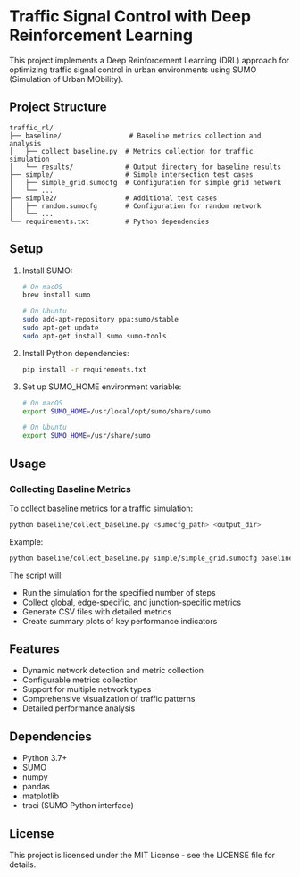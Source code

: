 # Traffic Signal Control with Deep Reinforcement Learning

This project implements a Deep Reinforcement Learning (DRL) approach for optimizing traffic signal control in urban environments using SUMO (Simulation of Urban MObility).

## Project Structure

```
traffic_rl/
├── baseline/                 # Baseline metrics collection and analysis
│   ├── collect_baseline.py  # Metrics collection for traffic simulation
│   └── results/             # Output directory for baseline results
├── simple/                  # Simple intersection test cases
│   ├── simple_grid.sumocfg  # Configuration for simple grid network
│   └── ...
├── simple2/                 # Additional test cases
│   ├── random.sumocfg       # Configuration for random network
│   └── ...
└── requirements.txt         # Python dependencies
```

## Setup

1. Install SUMO:
   ```bash
   # On macOS
   brew install sumo
   
   # On Ubuntu
   sudo add-apt-repository ppa:sumo/stable
   sudo apt-get update
   sudo apt-get install sumo sumo-tools
   ```

2. Install Python dependencies:
   ```bash
   pip install -r requirements.txt
   ```

3. Set up SUMO_HOME environment variable:
   ```bash
   # On macOS
   export SUMO_HOME=/usr/local/opt/sumo/share/sumo
   
   # On Ubuntu
   export SUMO_HOME=/usr/share/sumo
   ```

## Usage

### Collecting Baseline Metrics

To collect baseline metrics for a traffic simulation:

```bash
python baseline/collect_baseline.py <sumocfg_path> <output_dir>
```

Example:
```bash
python baseline/collect_baseline.py simple/simple_grid.sumocfg baseline_results/
```

The script will:
- Run the simulation for the specified number of steps
- Collect global, edge-specific, and junction-specific metrics
- Generate CSV files with detailed metrics
- Create summary plots of key performance indicators

## Features

- Dynamic network detection and metric collection
- Configurable metrics collection
- Support for multiple network types
- Comprehensive visualization of traffic patterns
- Detailed performance analysis

## Dependencies

- Python 3.7+
- SUMO
- numpy
- pandas
- matplotlib
- traci (SUMO Python interface)

## License

This project is licensed under the MIT License - see the LICENSE file for details. 